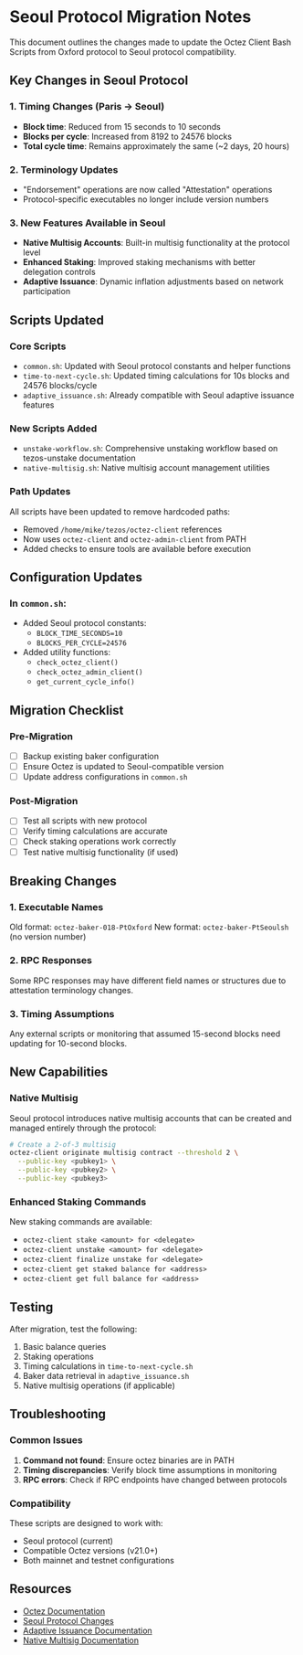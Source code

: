 # Seoul Protocol Migration Notes

This document outlines the changes made to update the Octez Client Bash Scripts from Oxford protocol to Seoul protocol compatibility.

## Key Changes in Seoul Protocol

### 1. Timing Changes (Paris → Seoul)
- **Block time**: Reduced from 15 seconds to 10 seconds
- **Blocks per cycle**: Increased from 8192 to 24576 blocks
- **Total cycle time**: Remains approximately the same (~2 days, 20 hours)

### 2. Terminology Updates  
- "Endorsement" operations are now called "Attestation" operations
- Protocol-specific executables no longer include version numbers

### 3. New Features Available in Seoul
- **Native Multisig Accounts**: Built-in multisig functionality at the protocol level
- **Enhanced Staking**: Improved staking mechanisms with better delegation controls
- **Adaptive Issuance**: Dynamic inflation adjustments based on network participation

## Scripts Updated

### Core Scripts
- `common.sh`: Updated with Seoul protocol constants and helper functions
- `time-to-next-cycle.sh`: Updated timing calculations for 10s blocks and 24576 blocks/cycle
- `adaptive_issuance.sh`: Already compatible with Seoul adaptive issuance features

### New Scripts Added
- `unstake-workflow.sh`: Comprehensive unstaking workflow based on tezos-unstake documentation
- `native-multisig.sh`: Native multisig account management utilities

### Path Updates
All scripts have been updated to remove hardcoded paths:
- Removed `/home/mike/tezos/octez-client` references
- Now uses `octez-client` and `octez-admin-client` from PATH
- Added checks to ensure tools are available before execution

## Configuration Updates

### In `common.sh`:
- Added Seoul protocol constants:
  - `BLOCK_TIME_SECONDS=10`
  - `BLOCKS_PER_CYCLE=24576`
- Added utility functions:
  - `check_octez_client()`
  - `check_octez_admin_client()`
  - `get_current_cycle_info()`

## Migration Checklist

### Pre-Migration
- [ ] Backup existing baker configuration
- [ ] Ensure Octez is updated to Seoul-compatible version
- [ ] Update address configurations in `common.sh`

### Post-Migration  
- [ ] Test all scripts with new protocol
- [ ] Verify timing calculations are accurate
- [ ] Check staking operations work correctly
- [ ] Test native multisig functionality (if used)

## Breaking Changes

### 1. Executable Names
Old format: `octez-baker-018-PtOxford`
New format: `octez-baker-PtSeoulsh` (no version number)

### 2. RPC Responses
Some RPC responses may have different field names or structures due to attestation terminology changes.

### 3. Timing Assumptions
Any external scripts or monitoring that assumed 15-second blocks need updating for 10-second blocks.

## New Capabilities

### Native Multisig
Seoul protocol introduces native multisig accounts that can be created and managed entirely through the protocol:

```bash
# Create a 2-of-3 multisig
octez-client originate multisig contract --threshold 2 \
  --public-key <pubkey1> \
  --public-key <pubkey2> \
  --public-key <pubkey3>
```

### Enhanced Staking Commands
New staking commands are available:
- `octez-client stake <amount> for <delegate>`
- `octez-client unstake <amount> for <delegate>`
- `octez-client finalize unstake for <delegate>`
- `octez-client get staked balance for <address>`
- `octez-client get full balance for <address>`

## Testing

After migration, test the following:
1. Basic balance queries
2. Staking operations
3. Timing calculations in `time-to-next-cycle.sh`
4. Baker data retrieval in `adaptive_issuance.sh`
5. Native multisig operations (if applicable)

## Troubleshooting

### Common Issues
1. **Command not found**: Ensure octez binaries are in PATH
2. **Timing discrepancies**: Verify block time assumptions in monitoring
3. **RPC errors**: Check if RPC endpoints have changed between protocols

### Compatibility
These scripts are designed to work with:
- Seoul protocol (current)
- Compatible Octez versions (v21.0+)
- Both mainnet and testnet configurations

## Resources

- [Octez Documentation](https://octez.tezos.com/)
- [Seoul Protocol Changes](https://tezos.gitlab.io/protocols/021_seoul.html)
- [Adaptive Issuance Documentation](https://tezos.gitlab.io/protocols/021_seoul.html#adaptive-issuance)
- [Native Multisig Documentation](https://tezos.gitlab.io/protocols/021_seoul.html#native-multisig-accounts)